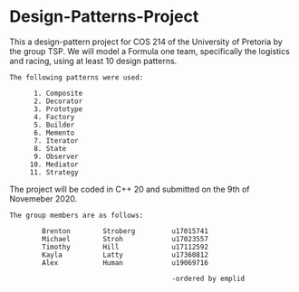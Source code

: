 # Design-Patterns-Project
This a design-pattern project for COS 214 of the University of Pretoria by the group TSP.
We will model a Formula one team, specifically the logistics and racing, using at least 10 design patterns. 

    The following patterns were used:

          1. Composite
          2. Decorator
          3. Prototype
          4. Factory
          5. Builder
          6. Memento
          7. Iterator
          8. State
          9. Observer
         10. Mediator
         11. Strategy

The project will be coded in C++ 20 and submitted on the 9th of Novemeber 2020.

    The group members are as follows:

            Brenton        Stroberg         u17015741
            Michael        Stroh            u17023557
            Timothy        Hill             u17112592
            Kayla          Latty            u17360812
            Alex           Human            u19069716

                                            -ordered by emplid
